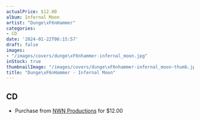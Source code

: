 ```yaml
---
actualPrice: $12.00
album: Infernal Moon
artist: "Dunge\xF6nHammer"
categories:
- CD
date: '2024-01-22T06:15:57'
draft: false
images:
- "/images/covers/dunge\xF6nhammer-infernal_moon.jpg"
inStock: true
thumbnailImage: "/images/covers/dunge\xF6nhammer-infernal_moon-thumb.jpg"
title: "Dunge\xF6nHammer - Infernal Moon"
---
```


## CD
* Purchase from [NWN Productions](http://shop.nwnprod.com/index.php?route=product/product&path=93&product_id=45949&sort=pd.name&order=ASC) for $12.00
